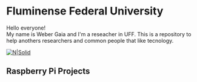 # Fluminense Federal University
Hello everyone!<br>
My name is Weber Gaia and I'm a reseacher in UFF. This is a repository to help anothers researchers and common people that like tecnology.


[![N|Solid](https://upload.wikimedia.org/wikipedia/pt/thumb/4/47/UFF_bras%C3%A3o.png/200px-UFF_bras%C3%A3o.png)](http://www.ppgeet.uff.br/site/)
## Raspberry Pi Projects